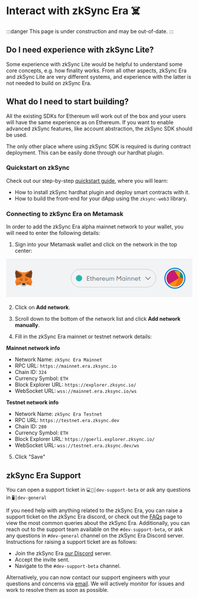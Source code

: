 # Interact with zkSync Era :skull_and_crossbones:

:::danger
This page is under construction and may be out-of-date.
:::

## Do I need experience with zkSync Lite?

Some experience with zkSync Lite would be helpful to understand some core concepts, e.g. how finality works. From all other aspects, zkSync Era and zkSync Lite are very different systems, and experience with the latter is not needed to build on zkSync Era.

## What do I need to start building?

All the existing SDKs for Ethereum will work out of the box and your users will have the same experience as on Ethereum. If you want to enable advanced zkSync features, like account abstraction, the zkSync SDK should be used.

The only other place where using zkSync SDK is required is during contract deployment. This can be easily done through our hardhat plugin.

### Quickstart on zkSync

Check out our step-by-step [quickstart guide](../building-on-zksync/hello-world.md), where you will learn:

- How to install zkSync hardhat plugin and deploy smart contracts with it.
- How to build the front-end for your dApp using the `zksync-web3` library.

### Connecting to zkSync Era on Metamask

In order to add the zkSync Era alpha mainnet network to your wallet, you will need to enter the following details:

1. Sign into your Metamask wallet and click on the network in the top center:

![img](../../assets/images/connect-1.png)

2. Click on **Add network**.

3. Scroll down to the bottom of the network list and click **Add network manually**.

4. Fill in the zkSync Era mainnet or testnet network details:

**Mainnet network info**

- Network Name: `zkSync Era Mainnet`
- RPC URL: `https://mainnet.era.zksync.io`
- Chain ID: `324`
- Currency Symbol: `ETH`
- Block Explorer URL: `https://explorer.zksync.io/`
- WebSocket URL: `wss://mainnet.era.zksync.io/ws`


**Testnet network info**

- Network Name: `zkSync Era Testnet`
- RPC URL: `https://testnet.era.zksync.dev`
- Chain ID: `280`
- Currency Symbol: `ETH`
- Block Explorer URL: `https://goerli.explorer.zksync.io/`
- WebSocket URL: `wss://testnet.era.zksync.dev/ws`

5. Click "Save"

## zkSync Era Support

You can open a support ticket in `💻🧪│dev-support-beta` or ask any questions in `🖥│dev-general`

If you need help with anything related to the zkSync Era, you can raise a support ticket on the zkSync Era discord, or check out the [FAQs](../../reference/troubleshooting/faq.md) page to view the most common queries about the zkSync Era. Additionally, you can reach out to the support team available on the `#dev-support-beta`, or ask any questions in `#dev-general` channel on the zkSync Era Discord server. 
Instructions for raising a support ticket are as follows:

- Join the zkSync Era [our Discord](https://join.zksync.dev/) server.
- Accept the invite sent.
- Navigate to the `#dev-support-beta` channel.

Alternatively, you can now contact our support engineers with your questions and concerns via [email](mailto:support@zksync.io). 
We will actively monitor for issues and work to resolve them as soon as possible.

<!-- ## Deposit and withdraw funds using zkSync Portal

As the testnet is running on Goerli network, you will need to get some Goerli ETH first. Try any of the faucets below.

- [https://goerli-faucet.mudit.blog/](https://goerli-faucet.mudit.blog/)
- [https://faucets.chain.link/goerli](https://faucets.chain.link/goerli)
- [https://goerli-faucet.slock.it/](https://goerli-faucet.slock.it/)
- [https://goerlifaucet.com/](https://goerlifaucet.com/)

**Step 1**

Head to [https://goerli.portal.zksync.io/](https://goerli.portal.zksync.io/) and connect your wallet. You will automatically be asked to add the “zkSync Era testnet Goerli” network.

You may also add the network manually to your metamask.

- Network Name: `zkSync mainnet`
- New RPC URL: `https://zksync2-mainnet.zksync.io`
- Chain ID: `324` -->
<!-- 
**Step 2 (Skip if you don’t have Goerli ETH)**

We first go to “Bridge” and then “Deposit” to deposit some \$ETH to zkSync Era.

![image](../../assets/images/faq-1.png)

**Step 3**

Next, we go to “Faucet” to get some testnet $ETH, $LINK, $DAI, $WBTC and \$USDC into our zkSync address.

![image](../../assets/images/faq-2.png)

Check your balance at “Balances” after claiming.

![image](../../assets/images/faq-3.png)

**Step 4**

Now go to “Transfer”. Input the address of another wallet and transfer some tokens to it. Pay the fees in DAI if you don’t have ETH.

![image](../../assets/images/faq-4.png)

**Step 5**

At last we go to “Withdraw” to withdraw some \$DAI from zkSync back to Goerli. Pay the fees in ETH.

![image](../../assets/images/faq-5.png) -->
